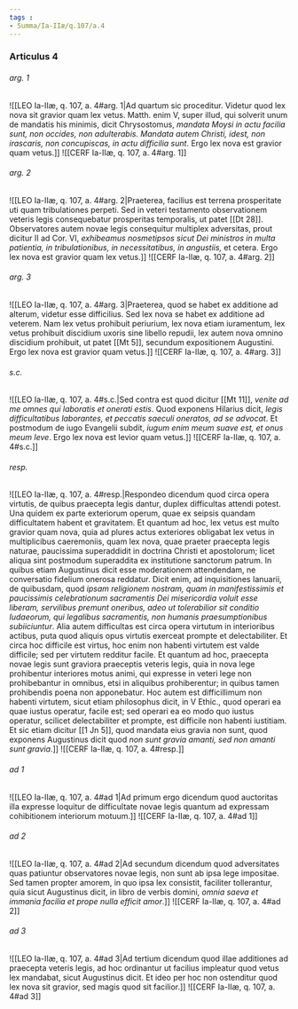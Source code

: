 ```yaml
---
tags : 
- Summa/Ia-IIæ/q.107/a.4
---
```


### Articulus 4

###### arg. 1
![[LEO Ia-IIæ, q. 107, a. 4#arg. 1|Ad quartum sic proceditur. Videtur quod lex nova sit gravior quam lex vetus. Matth. enim V, super illud, qui solverit unum de mandatis his minimis, dicit Chrysostomus, *mandata Moysi in actu facilia sunt, non occides, non adulterabis. Mandata autem Christi, idest, non irascaris, non concupiscas, in actu difficilia sunt*. Ergo lex nova est gravior quam vetus.]]
![[CERF Ia-IIæ, q. 107, a. 4#arg. 1]]

###### arg. 2
![[LEO Ia-IIæ, q. 107, a. 4#arg. 2|Praeterea, facilius est terrena prosperitate uti quam tribulationes perpeti. Sed in veteri testamento observationem veteris legis consequebatur prosperitas temporalis, ut patet [[Dt 28]]. Observatores autem novae legis consequitur multiplex adversitas, prout dicitur II ad Cor. VI, *exhibeamus nosmetipsos sicut Dei ministros in multa patientia, in tribulationibus, in necessitatibus, in angustiis,* et cetera. Ergo lex nova est gravior quam lex vetus.]]
![[CERF Ia-IIæ, q. 107, a. 4#arg. 2]]

###### arg. 3
![[LEO Ia-IIæ, q. 107, a. 4#arg. 3|Praeterea, quod se habet ex additione ad alterum, videtur esse difficilius. Sed lex nova se habet ex additione ad veterem. Nam lex vetus prohibuit periurium, lex nova etiam iuramentum, lex vetus prohibuit discidium uxoris sine libello repudii, lex autem nova omnino discidium prohibuit, ut patet [[Mt 5]], secundum expositionem Augustini. Ergo lex nova est gravior quam vetus.]]
![[CERF Ia-IIæ, q. 107, a. 4#arg. 3]]

###### s.c.
![[LEO Ia-IIæ, q. 107, a. 4#s.c.|Sed contra est quod dicitur [[Mt 11]], *venite ad me omnes qui laboratis et onerati estis*. Quod exponens Hilarius dicit, *legis difficultatibus laborantes, et peccatis saeculi oneratos, ad se advocat*. Et postmodum de iugo Evangelii subdit, *iugum enim meum suave est, et onus meum leve*. Ergo lex nova est levior quam vetus.]]
![[CERF Ia-IIæ, q. 107, a. 4#s.c.]]

###### resp.
![[LEO Ia-IIæ, q. 107, a. 4#resp.|Respondeo dicendum quod circa opera virtutis, de quibus praecepta legis dantur, duplex difficultas attendi potest. Una quidem ex parte exteriorum operum, quae ex seipsis quandam difficultatem habent et gravitatem. Et quantum ad hoc, lex vetus est multo gravior quam nova, quia ad plures actus exteriores obligabat lex vetus in multiplicibus caeremoniis, quam lex nova, quae praeter praecepta legis naturae, paucissima superaddidit in doctrina Christi et apostolorum; licet aliqua sint postmodum superaddita ex institutione sanctorum patrum. In quibus etiam Augustinus dicit esse moderationem attendendam, ne conversatio fidelium onerosa reddatur. Dicit enim, ad inquisitiones Ianuarii, de quibusdam, quod *ipsam religionem nostram, quam in manifestissimis et paucissimis celebrationum sacramentis Dei misericordia voluit esse liberam, servilibus premunt oneribus, adeo ut tolerabilior sit conditio Iudaeorum, qui legalibus sacramentis, non humanis praesumptionibus subiiciuntur*. Alia autem difficultas est circa opera virtutum in interioribus actibus, puta quod aliquis opus virtutis exerceat prompte et delectabiliter. Et circa hoc difficile est virtus, hoc enim non habenti virtutem est valde difficile; sed per virtutem redditur facile. Et quantum ad hoc, praecepta novae legis sunt graviora praeceptis veteris legis, quia in nova lege prohibentur interiores motus animi, qui expresse in veteri lege non prohibebantur in omnibus, etsi in aliquibus prohiberentur; in quibus tamen prohibendis poena non apponebatur. Hoc autem est difficillimum non habenti virtutem, sicut etiam philosophus dicit, in V Ethic., quod operari ea quae iustus operatur, facile est; sed operari ea eo modo quo iustus operatur, scilicet delectabiliter et prompte, est difficile non habenti iustitiam. Et sic etiam dicitur [[1 Jn 5]], quod mandata eius gravia non sunt, quod exponens Augustinus dicit quod *non sunt gravia amanti, sed non amanti sunt gravia*.]]
![[CERF Ia-IIæ, q. 107, a. 4#resp.]]

###### ad 1
![[LEO Ia-IIæ, q. 107, a. 4#ad 1|Ad primum ergo dicendum quod auctoritas illa expresse loquitur de difficultate novae legis quantum ad expressam cohibitionem interiorum motuum.]]
![[CERF Ia-IIæ, q. 107, a. 4#ad 1]]

###### ad 2
![[LEO Ia-IIæ, q. 107, a. 4#ad 2|Ad secundum dicendum quod adversitates quas patiuntur observatores novae legis, non sunt ab ipsa lege impositae. Sed tamen propter amorem, in quo ipsa lex consistit, faciliter tollerantur, quia sicut Augustinus dicit, in libro de verbis domini, *omnia saeva et immania facilia et prope nulla efficit amor*.]]
![[CERF Ia-IIæ, q. 107, a. 4#ad 2]]

###### ad 3
![[LEO Ia-IIæ, q. 107, a. 4#ad 3|Ad tertium dicendum quod illae additiones ad praecepta veteris legis, ad hoc ordinantur ut facilius impleatur quod vetus lex mandabat, sicut Augustinus dicit. Et ideo per hoc non ostenditur quod lex nova sit gravior, sed magis quod sit facilior.]]
![[CERF Ia-IIæ, q. 107, a. 4#ad 3]]

